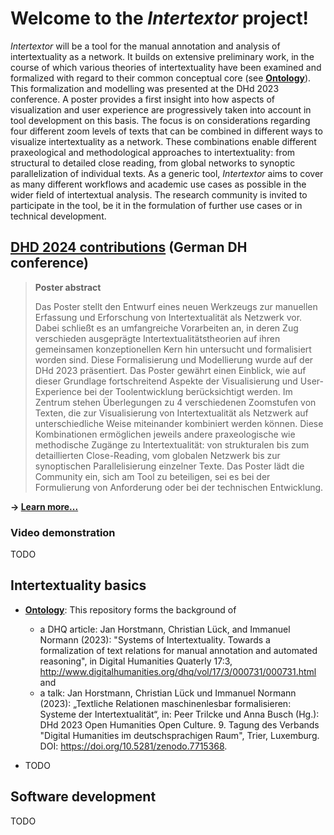 # Welcome to the *Intertextor* project!

*Intertextor* will be a tool for the manual annotation and analysis of intertextuality as a network. It builds on extensive preliminary work, in the course of which various theories of intertextuality have been examined and formalized with regard to their common conceptual core (see **[Ontology][gh-io]**). This formalization and modelling was presented at the DHd 2023 conference. A poster provides a first insight into how aspects of visualization and user experience are progressively taken into account in tool development on this basis. The focus is on considerations regarding four different zoom levels of texts that can be combined in different ways to visualize intertextuality as a network. These combinations enable different praxeological and methodological approaches to intertextuality: from structural to detailed close reading, from global networks to synoptic parallelization of individual texts. As a generic tool, *Intertextor* aims to cover as many different workflows and academic use cases as possible in the wider field of intertextual analysis. The research community is invited to participate in the tool, be it in the formulation of further use cases or in technical development.

## [DHD 2024 contributions][gh-dhd24] (German DH conference)

> **Poster abstract**
>
> Das Poster stellt den Entwurf eines neuen Werkzeugs zur manuellen Erfassung und Erforschung von Intertextualität als Netzwerk vor. Dabei schließt es an umfangreiche Vorarbeiten an, in deren Zug verschieden ausgeprägte Intertextualitätstheorien auf ihren gemeinsamen konzeptionellen Kern hin untersucht und formalisiert worden sind. Diese Formalisierung und Modellierung wurde auf der DHd 2023 präsentiert. Das Poster gewährt einen Einblick, wie auf dieser Grundlage fortschreitend Aspekte der Visualisierung und User-Experience bei der Toolentwicklung berücksichtigt werden. Im Zentrum stehen Überlegungen zu 4 verschiedenen Zoomstufen von Texten, die zur Visualisierung von Intertextualität als Netzwerk auf unterschiedliche Weise miteinander kombiniert werden können. Diese Kombinationen ermöglichen jeweils andere praxeologische wie methodische Zugänge zu Intertextualität: von strukturalen bis zum detaillierten Close-Reading, vom globalen Netzwerk bis zur synoptischen Parallelisierung einzelner Texte. Das Poster lädt die Community ein, sich am Tool zu beteiligen, sei es bei der Formulierung von Anforderung oder bei der technischen Entwicklung.

**&rarr; [Learn more...][gh-dhd24]**

[gh-dhd24]: https://github.com/intertextor/dhd-2024

### Video demonstration

TODO

## Intertextuality basics

- **[Ontology][gh-io]**: This repository forms the background of
  - a DHQ article: Jan Horstmann, Christian Lück, and Immanuel Normann (2023): "Systems of Intertextuality. Towards a formalization of text relations for manual annotation and automated reasoning", in Digital Humanities Quaterly 17:3, http://www.digitalhumanities.org/dhq/vol/17/3/000731/000731.html and
  - a talk: Jan Horstmann, Christian Lück und Immanuel Normann (2023): „Textliche Relationen maschinenlesbar formalisieren: Systeme der Intertextualität“, in: Peer Trilcke und Anna Busch (Hg.): DHd 2023 Open Humanities Open Culture. 9. Tagung des Verbands "Digital Humanities im deutschsprachigen Raum", Trier, Luxemburg. DOI: https://doi.org/10.5281/zenodo.7715368.
- TODO

  [gh-io]: https://github.com/intertextor/intertextuality-ontology

## Software development

TODO
